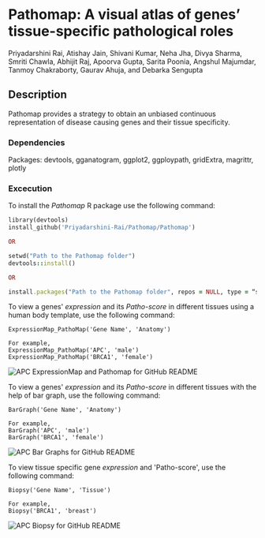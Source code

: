 # Pathomap: A visual atlas of genes’ tissue-specific pathological roles

Priyadarshini Rai, Atishay Jain, Shivani Kumar, Neha Jha, Divya Sharma, Smriti Chawla, Abhijit Raj, Apoorva Gupta, Sarita Poonia, Angshul Majumdar, Tanmoy Chakraborty, Gaurav Ahuja, and Debarka Sengupta

## Description

Pathomap provides a strategy to obtain an unbiased continuous representation of disease causing genes and their tissue specificity.

### Dependencies

Packages: devtools, gganatogram, ggplot2, ggploypath, gridExtra, magrittr, plotly

### Excecution

To install the *Pathomap* R package use the following command:

```ruby
library(devtools)
install_github('Priyadarshini-Rai/Pathomap/Pathomap')

OR

setwd("Path to the Pathomap folder")
devtools::install()

OR

install.packages("Path to the Pathomap folder", repos = NULL, type = “source”)
```

To view a genes' *expression* and its *Patho-score* in different tissues using a human body template, use the following command:

```
ExpressionMap_PathoMap('Gene Name', 'Anatomy')

For example, 
ExpressionMap_PathoMap('APC', 'male')
ExpressionMap_PathoMap('BRCA1', 'female')
```

![APC ExpressionMap and Pathomap for GitHub README](https://user-images.githubusercontent.com/45351848/135345745-b1f62ce4-90c7-48b6-b1ae-71fb672a6aba.png)

To view a genes' *expression* and its *Patho-score* in different tissues with the help of bar graph, use the following command:

```
BarGraph('Gene Name', 'Anatomy')

For example,
BarGraph('APC', 'male')
BarGraph('BRCA1', 'female')
```

![APC Bar Graphs for GitHub README](https://user-images.githubusercontent.com/45351848/135345890-49d033bf-4404-42ad-b8e1-b61e8deafdde.png)

To view tissue specific gene *expression* and 'Patho-score', use the following command:

```
Biopsy('Gene Name', 'Tissue')

For example, 
Biopsy('BRCA1', 'breast')
```

![APC Biopsy for GitHub README](https://user-images.githubusercontent.com/45351848/135346078-b1ceb367-3e2c-4276-8078-e8b5b4bfc808.png)
